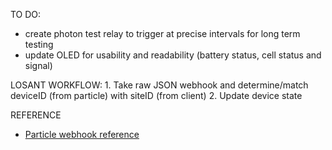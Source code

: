 TO DO:
  * create photon test relay to trigger at precise intervals for long term testing
  * update OLED for usability and readability (battery status, cell status and signal) 

LOSANT WORKFLOW:
    1. Take raw JSON webhook and determine/match deviceID (from particle) with siteID (from client)
    2. Update device state


REFERENCE
  * [Particle webhook reference](https://docs.particle.io/reference/webhooks/)
